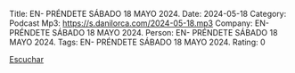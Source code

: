 Title: EN- PRÉNDETE SÁBADO 18 MAYO 2024.
Date: 2024-05-18
Category: Podcast
Mp3: https://s.danilorca.com/2024-05-18.mp3
Company: EN- PRÉNDETE SÁBADO 18 MAYO 2024.
Person: EN- PRÉNDETE SÁBADO 18 MAYO 2024.
Tags: EN- PRÉNDETE SÁBADO 18 MAYO 2024.
Rating: 0

<a href="https://s.danilorca.com/2024-05-18.mp3" type="audio/mpeg">
Escuchar
</a>
